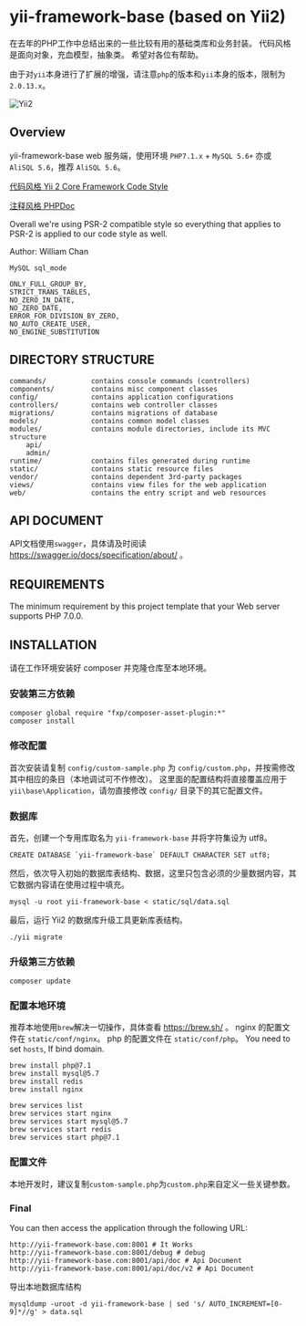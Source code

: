 yii-framework-base (based on Yii2)
===========================

在去年的PHP工作中总结出来的一些比较有用的基础类库和业务封装。
代码风格是面向对象，充血模型，抽象类。
希望对各位有帮助。

由于对`yii`本身进行了扩展的增强，请注意`php`的版本和`yii`本身的版本，限制为`2.0.13.x`。

 ![Yii2](https://img.shields.io/badge/Powered_by-Yii_Framework-green.svg?style=flat)

Overview
-------------------

yii-framework-base web 服务端，使用环境 `PHP7.1.x` + `MySQL 5.6+` 亦或 `AliSQL 5.6`，推荐 `AliSQL 5.6`。

[代码风格 Yii 2 Core Framework Code Style](https://github.com/yiisoft/yii2/blob/master/docs/internals/core-code-style.md)

[注释风格 PHPDoc](https://www.phpdoc.org)

Overall we're using PSR-2 compatible style so everything that applies to PSR-2 is applied to our code style as well.

Author: William Chan

```
MySQL sql_mode

ONLY_FULL_GROUP_BY,
STRICT_TRANS_TABLES,
NO_ZERO_IN_DATE,
NO_ZERO_DATE,
ERROR_FOR_DIVISION_BY_ZERO,
NO_AUTO_CREATE_USER,
NO_ENGINE_SUBSTITUTION
```

DIRECTORY STRUCTURE
-------------------

    commands/           contains console commands (controllers)
    components/         contains misc component classes
    config/             contains application configurations
    controllers/        contains web controller classes
    migrations/         contains migrations of database
    models/             contains common model classes
    modules/            contains module directories, include its MVC structure
        api/
        admin/
    runtime/            contains files generated during runtime
    static/             contains static resource files
    vendor/             contains dependent 3rd-party packages
    views/              contains view files for the web application
    web/                contains the entry script and web resources

API DOCUMENT
------------

API文档使用`swagger`，具体请及时阅读 https://swagger.io/docs/specification/about/ 。

REQUIREMENTS
------------

The minimum requirement by this project template that your Web server supports PHP 7.0.0.


INSTALLATION
------------

请在工作环境安装好 composer 并克隆仓库至本地环境。

### 安装第三方依赖

~~~
composer global require "fxp/composer-asset-plugin:*"
composer install
~~~

### 修改配置

首次安装请复制 `config/custom-sample.php` 为 `config/custom.php`，并按需修改其中相应的条目（本地调试可不作修改）。
这里面的配置结构将直接覆盖应用于 `yii\base\Application`，请勿直接修改 `config/` 目录下的其它配置文件。


### 数据库

首先，创建一个专用库取名为 `yii-framework-base` 并将字符集设为 utf8。

~~~
CREATE DATABASE `yii-framework-base` DEFAULT CHARACTER SET utf8;
~~~

然后，依次导入初始的数据库表结构、数据，这里只包含必须的少量数据内容，其它数据内容请在使用过程中填充。

~~~
mysql -u root yii-framework-base < static/sql/data.sql
~~~

最后，运行 Yii2 的数据库升级工具更新库表结构。

~~~
./yii migrate
~~~


### 升级第三方依赖

~~~
composer update
~~~

### 配置本地环境

推荐本地使用`brew`解决一切操作，具体查看 https://brew.sh/ 。
nginx 的配置文件在 `static/conf/nginx`。
php 的配置文件在 `static/conf/php`。
You need to set `hosts`, If bind domain.

```shell
brew install php@7.1
brew install mysql@5.7
brew install redis
brew install nginx

brew services list
brew services start nginx
brew services start mysql@5.7
brew services start redis
brew services start php@7.1
```

### 配置文件

本地开发时，建议复制`custom-sample.php`为`custom.php`来自定义一些关键参数。

### Final

You can then access the application through the following URL:

~~~shell
http://yii-framework-base.com:8001 # It Works
http://yii-framework-base.com:8001/debug # debug
http://yii-framework-base.com:8001/api/doc # Api Document
http://yii-framework-base.com:8001/api/doc/v2 # Api Document
~~~

导出本地数据库结构

```shell
mysqldump -uroot -d yii-framework-base | sed 's/ AUTO_INCREMENT=[0-9]*//g' > data.sql
```

